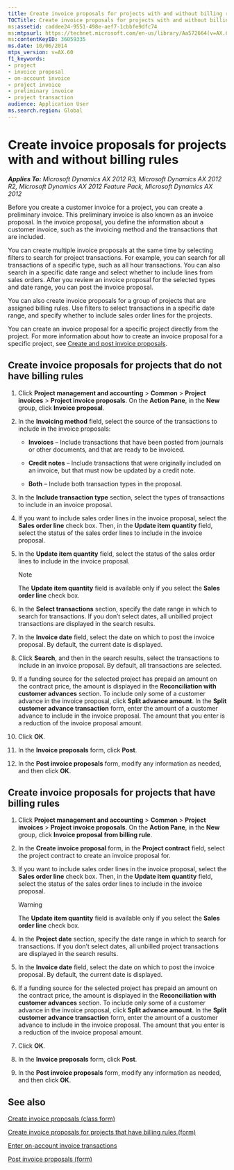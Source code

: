 ```yaml
---
title: Create invoice proposals for projects with and without billing rules
TOCTitle: Create invoice proposals for projects with and without billing rules
ms:assetid: caddee24-9551-498e-aef7-1cbbfe9dfc74
ms:mtpsurl: https://technet.microsoft.com/en-us/library/Aa572664(v=AX.60)
ms:contentKeyID: 36059335
ms.date: 10/06/2014
mtps_version: v=AX.60
f1_keywords:
- project
- invoice proposal
- on-account invoice
- project invoice
- preliminary invoice
- project transaction
audience: Application User
ms.search.region: Global
---
```


# Create invoice proposals for projects with and without billing rules 


_**Applies To:** Microsoft Dynamics AX 2012 R3, Microsoft Dynamics AX 2012 R2, Microsoft Dynamics AX 2012 Feature Pack, Microsoft Dynamics AX 2012_

Before you create a customer invoice for a project, you can create a preliminary invoice. This preliminary invoice is also known as an invoice proposal. In the invoice proposal, you define the information about a customer invoice, such as the invoicing method and the transactions that are included.

You can create multiple invoice proposals at the same time by selecting filters to search for project transactions. For example, you can search for all transactions of a specific type, such as all hour transactions. You can also search in a specific date range and select whether to include lines from sales orders. After you review an invoice proposal for the selected types and date range, you can post the invoice proposal.

You can also create invoice proposals for a group of projects that are assigned billing rules. Use filters to select transactions in a specific date range, and specify whether to include sales order lines for the projects.

You can create an invoice proposal for a specific project directly from the project. For more information about how to create an invoice proposal for a specific project, see [Create and post invoice proposals](create-and-post-invoice-proposals.md).

## Create invoice proposals for projects that do not have billing rules

1.  Click **Project management and accounting** \> **Common** \> **Project invoices** \> **Project invoice proposals**. On the **Action Pane**, in the **New** group, click **Invoice proposal**.

2.  In the **Invoicing method** field, select the source of the transactions to include in the invoice proposals:
    
      - **Invoices** – Include transactions that have been posted from journals or other documents, and that are ready to be invoiced.
    
      - **Credit notes** – Include transactions that were originally included on an invoice, but that must now be updated by a credit note.
    
      - **Both** – Include both transaction types in the proposal.

3.  In the **Include transaction type** section, select the types of transactions to include in an invoice proposal.

4.  If you want to include sales order lines in the invoice proposal, select the **Sales order line** check box. Then, in the **Update item quantity** field, select the status of the sales order lines to include in the invoice proposal.

5.  In the **Update item quantity** field, select the status of the sales order lines to include in the invoice proposal.
    

    > [!NOTE]
    > <P>The <STRONG>Update item quantity</STRONG> field is available only if you select the <STRONG>Sales order line</STRONG> check box.</P>



6.  In the **Select transactions** section, specify the date range in which to search for transactions. If you don’t select dates, all unbilled project transactions are displayed in the search results.

7.  In the **Invoice date** field, select the date on which to post the invoice proposal. By default, the current date is displayed.

8.  Click **Search**, and then in the search results, select the transactions to include in an invoice proposal. By default, all transactions are selected.

9.  If a funding source for the selected project has prepaid an amount on the contract price, the amount is displayed in the **Reconciliation with customer advances** section. To include only some of a customer advance in the invoice proposal, click **Split advance amount**. In the **Split customer advance transaction** form, enter the amount of a customer advance to include in the invoice proposal. The amount that you enter is a reduction of the invoice proposal amount.

10. Click **OK**.

11. In the **Invoice proposals** form, click **Post**.

12. In the **Post invoice proposals** form, modify any information as needed, and then click **OK**.

## Create invoice proposals for projects that have billing rules

1.  Click **Project management and accounting** \> **Common** \> **Project invoices** \> **Project invoice proposals**. On the **Action Pane**, in the **New** group, click **Invoice proposal from billing rule**.

2.  In the **Create invoice proposal** form, in the **Project contract** field, select the project contract to create an invoice proposal for.

3.  If you want to include sales order lines in the invoice proposal, select the **Sales order line** check box. Then, in the **Update item quantity** field, select the status of the sales order lines to include in the invoice proposal.
    

    > [!WARNING]
    > <P>The <STRONG>Update item quantity</STRONG> field is available only if you select the <STRONG>Sales order line</STRONG> check box.</P>



4.  In the **Project date** section, specify the date range in which to search for transactions. If you don’t select dates, all unbilled project transactions are displayed in the search results.

5.  In the **Invoice date** field, select the date on which to post the invoice proposal. By default, the current date is displayed.

6.  If a funding source for the selected project has prepaid an amount on the contract price, the amount is displayed in the **Reconciliation with customer advances** section. To include only some of a customer advance in the invoice proposal, click **Split advance amount**. In the **Split customer advance transaction** form, enter the amount of a customer advance to include in the invoice proposal. The amount that you enter is a reduction of the invoice proposal amount.

7.  Click **OK**.

8.  In the **Invoice proposals** form, click **Post**.

9.  In the **Post invoice proposals** form, modify any information as needed, and then click **OK**.

## See also

[Create invoice proposals (class form)](https://technet.microsoft.com/en-us/library/aa600958\(v=ax.60\))

[Create invoice proposals for projects that have billing rules (form)](https://technet.microsoft.com/en-us/library/jj683235\(v=ax.60\))

[Enter on-account invoice transactions](enter-on-account-invoice-transactions.md)

[Post invoice proposals (form)](https://technet.microsoft.com/en-us/library/aa620017\(v=ax.60\))

  


